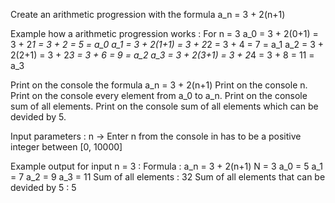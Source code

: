 Create an arithmetic progression with the formula a_n = 3 + 2(n+1)

Example how a arithmetic progression works :
For n = 3
a_0 = 3 + 2(0+1) = 3 + 2*1 = 3 + 2 = 5  = а_0
а_1 = 3 + 2(1+1) = 3 + 2*2 = 3 + 4 = 7  = а_1
а_2 = 3 + 2(2+1) = 3 + 2*3 = 3 + 6 = 9  = а_2 
а_3 = 3 + 2(3+1) = 3 + 2*4 = 3 + 8 = 11 = а_3

Print on the console the formula a_n = 3 + 2(n+1)
Print on the console n.
Print on the console every element from a_0 to a_n.
Print on the console sum of all elements.
Print on the console sum of all elements which can be devided by 5.

Input parameters :
n -> Enter n from the console in has to be a positive integer between [0, 10000]

Example output for input n = 3 :
Formula : a_n = 3 + 2(n+1)
N = 3
a_0 = 5
a_1 = 7
a_2 = 9
a_3 = 11
Sum of all elements : 32
Sum of all elements that can be devided by 5 : 5
